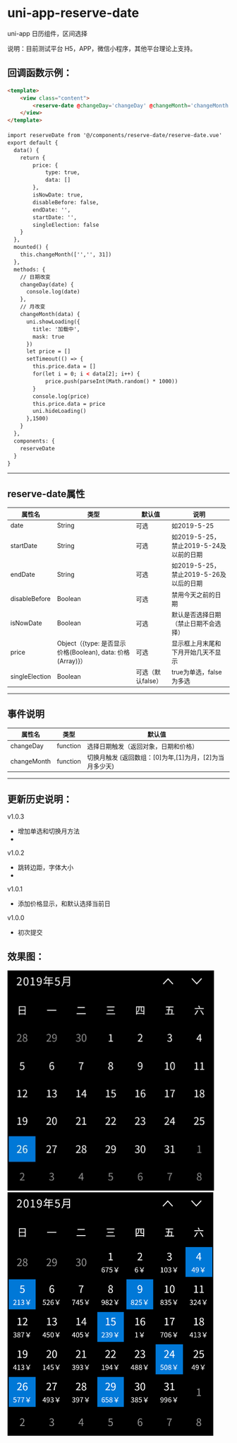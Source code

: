 # uni-app-reserve-date
uni-app 日历组件，区间选择  
   
说明：目前测试平台 H5，APP，微信小程序，其他平台理论上支持。   

## 回调函数示例：

``` html
<template>
	<view class="content">
		<reserve-date @changeDay='changeDay' @changeMonth='changeMonth' :startDate='startDate' :price='price' :isNowDate='isNowDate' :disableBefore='disableBefore' :endDate='endDate' :singleElection='singleElection'/>
	</view>
</template>

import reserveDate from '@/components/reserve-date/reserve-date.vue'
export default {
  data() {
    return {
        price: { 
            type: true, 
            data: [] 
        },
        isNowDate: true,
        disableBefore: false,
        endDate: '',
        startDate: '',
        singleElection: false
    }
  },
  mounted() {
    this.changeMonth(['','', 31])
  },
  methods: {
    // 日期改变
    changeDay(date) {
      console.log(date)
    },
    // 月改变
    changeMonth(data) {
      uni.showLoading({
        title: '加载中',
        mask: true
      })
      let price = []
      setTimeout(() => {
        this.price.data = []
        for(let i = 0; i < data[2]; i++) {
            price.push(parseInt(Math.random() * 1000))
        }
        console.log(price)
        this.price.data = price
        uni.hideLoading()
      },1500)
    }
  },
  components: {
    reserveDate
  }
}
```
---
	 
## reserve-date属性   
   
| 属性名 | 类型 | 默认值 | 说明 |
|---|---|---|---|
| date | String | 可选 | 如2019-5-25 |
| startDate | String | 可选 | 如2019-5-25， 禁止2019-5-24及以前的日期 |
| endDate | String | 可选 | 如2019-5-25， 禁止2019-5-26及以后的日期 |
| disableBefore | Boolean | 可选 | 禁用今天之前的日期 |
| isNowDate | Boolean | 可选 | 默认是否选择日期（禁止日期不会选择） |
| price | Object（{type: 是否显示价格(Boolean), data: 价格(Array)}） | 可选 | 显示框上月末尾和下月开始几天不显示 |
| singleElection | Boolean | 可选（默认false）| true为单选，false为多选 |
---


## 事件说明

| 属性名 | 类型 | 默认值 |
|---|---|---|
| changeDay | function | 选择日期触发（返回对象，日期和价格） |
| changeMonth | function | 切换月触发 (返回数组：[0]为年,[1]为月，[2]为当月多少天) |

---
## 更新历史说明：   
v1.0.3
* 增加单选和切换月方法
*

v1.0.2
* 跳转边距，字体大小
*

v1.0.1
* 添加价格显示，和默认选择当前日

v1.0.0   
* 初次提交   


## 效果图：
![效果图](https://github.com/193335083/uni-app-reserve-date/blob/master/static/imgs/a6646f10-7f07-11e9-82ed-e71b5443f738_1.png?raw=true)
![效果图](https://github.com/193335083/uni-app-reserve-date/blob/master/static/imgs/a6646f10-7f07-11e9-82ed-e71b5443f738_0.png?raw=true)
   
